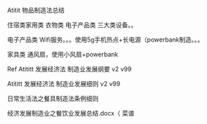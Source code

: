 Atitit 物品制造法总结

住宿类家用类   衣物类   电子产品类  三大类设备。。


电子产品类
Wifi服务。。。使用5g手机热点+长电源（powerbank制造。。。


家具类
通风扇，使用小风扇+powerbank




Ref
Atititt 发展经济法  制造业发展纲要 v2 v99

Atititt 发展经济法  制造业发展细则 v2 v99

日常生活法之餐具制造法条例细则

经济发展制造业之餐饮业发展总结.docx（ 菜谱
